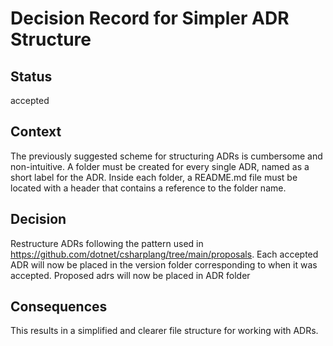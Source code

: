 # Decision Record for Simpler ADR Structure

## Status

accepted

## Context

The previously suggested scheme for structuring ADRs is cumbersome and non-intuitive.
A folder must be created for every single ADR, named as a short label for the ADR.
Inside each folder, a README.md file must be located with a header that contains a reference to the folder name.

## Decision

Restructure ADRs following the pattern used in https://github.com/dotnet/csharplang/tree/main/proposals.
Each accepted ADR will now be placed in the version folder corresponding to when it was accepted.
Proposed adrs will now be placed in ADR folder

## Consequences

This results in a simplified and clearer file structure for working with ADRs.
